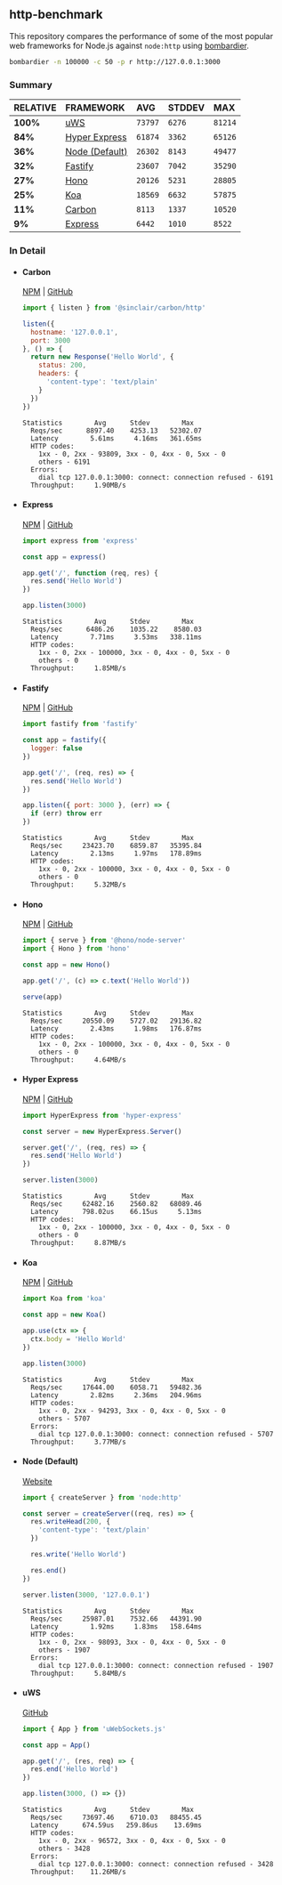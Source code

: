 ## http-benchmark

This repository compares the performance of some of the most popular web frameworks for Node.js against `node:http` using [bombardier](https://github.com/codesenberg/bombardier).

```bash
bombardier -n 100000 -c 50 -p r http://127.0.0.1:3000
```

### Summary

| RELATIVE | FRAMEWORK | AVG | STDDEV | MAX |
| :--- | :--- | :--- | :--- | :--- |
| **100%** | [uWS](#uws) | `73797` | `6276` | `81214` |
| **84%** | [Hyper Express](#hyper-express) | `61874` | `3362` | `65126` |
| **36%** | [Node (Default)](#node-default) | `26302` | `8143` | `49477` |
| **32%** | [Fastify](#fastify) | `23607` | `7042` | `35290` |
| **27%** | [Hono](#hono) | `20126` | `5231` | `28805` |
| **25%** | [Koa](#koa) | `18569` | `6632` | `57875` |
| **11%** | [Carbon](#carbon) | `8113` | `1337` | `10520` |
| **9%** | [Express](#express) | `6442` | `1010` | `8522` |


### In Detail

- #### Carbon
  [NPM](https://npmjs.com/@sinclair/carbon) | [GitHub](https://github.com/sinclairzx81/carbon)
  ```js
  import { listen } from '@sinclair/carbon/http'

  listen({
    hostname: '127.0.0.1',
    port: 3000
  }, () => {
    return new Response('Hello World', {
      status: 200,
      headers: {
        'content-type': 'text/plain'
      }
    })
  })
  ```

  ```
  Statistics        Avg      Stdev        Max
    Reqs/sec      8897.40    4253.13   52302.07
    Latency        5.61ms     4.16ms   361.65ms
    HTTP codes:
      1xx - 0, 2xx - 93809, 3xx - 0, 4xx - 0, 5xx - 0
      others - 6191
    Errors:
      dial tcp 127.0.0.1:3000: connect: connection refused - 6191
    Throughput:     1.90MB/s
  ```

- #### Express
  [NPM](https://npmjs.com/express) | [GitHub](https://github.com/expressjs/express)
  ```js
  import express from 'express'

  const app = express()

  app.get('/', function (req, res) {
    res.send('Hello World')
  })

  app.listen(3000)
  ```

  ```
  Statistics        Avg      Stdev        Max
    Reqs/sec      6486.26    1035.22    8580.03
    Latency        7.71ms     3.53ms   338.11ms
    HTTP codes:
      1xx - 0, 2xx - 100000, 3xx - 0, 4xx - 0, 5xx - 0
      others - 0
    Throughput:     1.85MB/s
  ```

- #### Fastify
  [NPM](https://npmjs.com/fastify) | [GitHub](https://github.com/fastify/fastify)
  ```js
  import fastify from 'fastify'

  const app = fastify({
    logger: false
  })

  app.get('/', (req, res) => {
    res.send('Hello World')
  })

  app.listen({ port: 3000 }, (err) => {
    if (err) throw err
  })
  ```

  ```
  Statistics        Avg      Stdev        Max
    Reqs/sec     23423.70    6859.87   35395.84
    Latency        2.13ms     1.97ms   178.89ms
    HTTP codes:
      1xx - 0, 2xx - 100000, 3xx - 0, 4xx - 0, 5xx - 0
      others - 0
    Throughput:     5.32MB/s
  ```

- #### Hono
  [NPM](https://npmjs.com/hono) | [GitHub](https://github.com/honojs/hono)
  ```js
  import { serve } from '@hono/node-server'
  import { Hono } from 'hono'

  const app = new Hono()

  app.get('/', (c) => c.text('Hello World'))

  serve(app)
  ```

  ```
  Statistics        Avg      Stdev        Max
    Reqs/sec     20550.09    5727.02   29136.82
    Latency        2.43ms     1.98ms   176.87ms
    HTTP codes:
      1xx - 0, 2xx - 100000, 3xx - 0, 4xx - 0, 5xx - 0
      others - 0
    Throughput:     4.64MB/s
  ```

- #### Hyper Express
  [NPM](https://npmjs.com/hyper-express) | [GitHub](https://github.com/kartikk221/hyper-express)
  ```js
  import HyperExpress from 'hyper-express'

  const server = new HyperExpress.Server()

  server.get('/', (req, res) => {
    res.send('Hello World')
  })

  server.listen(3000)
  ```

  ```
  Statistics        Avg      Stdev        Max
    Reqs/sec     62482.16    2560.82   68089.46
    Latency      798.02us    66.15us     5.13ms
    HTTP codes:
      1xx - 0, 2xx - 100000, 3xx - 0, 4xx - 0, 5xx - 0
      others - 0
    Throughput:     8.87MB/s
  ```

- #### Koa
  [NPM](https://npmjs.com/koa) | [GitHub](https://github.com/koajs/koa)
  ```js
  import Koa from 'koa'

  const app = new Koa()

  app.use(ctx => {
    ctx.body = 'Hello World'
  })

  app.listen(3000)
  ```

  ```
  Statistics        Avg      Stdev        Max
    Reqs/sec     17644.00    6058.71   59482.36
    Latency        2.82ms     2.36ms   204.96ms
    HTTP codes:
      1xx - 0, 2xx - 94293, 3xx - 0, 4xx - 0, 5xx - 0
      others - 5707
    Errors:
      dial tcp 127.0.0.1:3000: connect: connection refused - 5707
    Throughput:     3.77MB/s
  ```

- #### Node (Default)
  [Website](https://nodejs.org/api/http.html)
  ```js
  import { createServer } from 'node:http'

  const server = createServer((req, res) => {
    res.writeHead(200, {
      'content-type': 'text/plain'
    })

    res.write('Hello World')

    res.end()
  })

  server.listen(3000, '127.0.0.1')
  ```

  ```
  Statistics        Avg      Stdev        Max
    Reqs/sec     25987.01    7532.66   44391.90
    Latency        1.92ms     1.83ms   158.64ms
    HTTP codes:
      1xx - 0, 2xx - 98093, 3xx - 0, 4xx - 0, 5xx - 0
      others - 1907
    Errors:
      dial tcp 127.0.0.1:3000: connect: connection refused - 1907
    Throughput:     5.84MB/s
  ```

- #### uWS
  [GitHub](https://github.com/uNetworking/uWebSockets.js)
  ```js
  import { App } from 'uWebSockets.js'

  const app = App()

  app.get('/', (res, req) => {
    res.end('Hello World')
  })

  app.listen(3000, () => {})
  ```

  ```
  Statistics        Avg      Stdev        Max
    Reqs/sec     73697.46    6710.03   88455.45
    Latency      674.59us   259.86us    13.69ms
    HTTP codes:
      1xx - 0, 2xx - 96572, 3xx - 0, 4xx - 0, 5xx - 0
      others - 3428
    Errors:
      dial tcp 127.0.0.1:3000: connect: connection refused - 3428
    Throughput:    11.26MB/s
  ```


